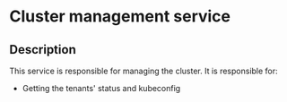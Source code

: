 # Cluster management service

## Description
This service is responsible for managing the cluster. It is responsible for:
- Getting the tenants' status and kubeconfig

